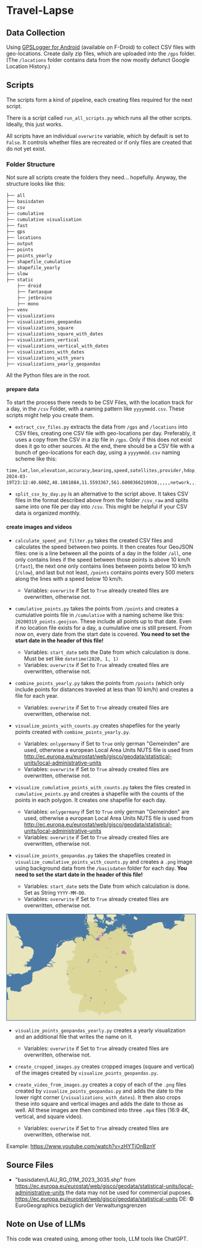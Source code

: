 # Travel-Lapse

## Data Collection

Using [GPSLogger for Android](https://gpslogger.app/) (available on F-Droid) to collect CSV files with geo-locations. Create daily zip files, which are uploaded into the `/gps` folder. (The `/locations` folder contains data from the now mostly defunct Google Location History.)

## Scripts

The scripts form a kind of pipeline, each creating files required for the next script.

There is a script called `run_all_scripts.py` which runs all the other scripts. Ideally, this just works.

All scripts have an individual `overwrite` variable, which by default is set to `False`. It controls whether files are recreated or if only files are created that do not yet exist.

### Folder Structure

Not sure all scripts create the folders they need... hopefully. Anyway, the structure looks like this:

```
├── all
├── basisdaten
├── csv
├── cumulative
├── cumulative visualisation
├── fast
├── gps
├── locations
├── output
├── points
├── points_yearly
├── shapefile_cumulative
├── shapefile_yearly
├── slow
├── static
    ├── droid
    ├── fantasque
    ├── jetbrains
    ├── mono
├── venv
├── visualizations
├── visualizations_geopandas
├── visualizations_square
├── visualizations_square_with_dates
├── visualizations_vertical
├── visualizations_vertical_with_dates
├── visualizations_with_dates
├── visualizations_with_years
├── visualizations_yearly_geopandas
```
All the Python files are in the root.

#### prepare data

To start the process there needs to be CSV Files, with the location track for a day, in the `/csv` Folder, with a naming pattern like `yyyymmdd.csv`. These scripts might help you create them.

- `extract_csv_files.py` extracts the data from `/gps` and `/locations` into CSV files, creating one CSV file with geo-locations per day. Preferably, it uses a copy from the CSV in a zip file in `/gps`. Only if this does not exist does it go to other sources. At the end, there should be a CSV file with a bunch of geo-locations for each day, using a `yyyymmdd.csv` naming scheme like this:


```
time,lat,lon,elevation,accuracy,bearing,speed,satellites,provider,hdop,vdop,pdop,geoidheight,ageofdgpsdata,dgpsid,activity,battery,annotation,timestamp_ms,time_offset,distance,starttimestamp_ms,profile_name,battery_charging
2024-03-19T23:12:40.600Z,48.1861084,11.5593367,561.6000366210938,,,,,network,,,,,,,,,,,,,,,
```

- `split_csv_by_day.py` is an alternative to the script above. It takes CSV files in the format described above from the folder `/csv_raw` and splits same into one file per day into `/csv`. This might be helpful if your CSV data is organized monthly.

#### create images and videos
- `calculate_speed_and_filter.py` takes the created CSV files and calculates the speed between two points. It then creates four GeoJSON files: one is a line between all the points of a day in the folder `/all`, one only contains lines if the speed between those points is above 10 km/h (`/fast`), the next one only contains lines between points below 10 km/h (`/slow`), and last but not least, `/points` contains points every 500 meters along the lines with a speed below 10 km/h.
    - Variables: `overwrite` if Set to `True` already created files are overwritten, otherwise not.

- `cumulative_points.py` takes the points from `/points` and creates a cumulative points file in `/cumulative` with a naming scheme like this: `20200319_points.geojson`. These include all points up to that date. Even if no location file exists for a day, a cumulative one is still present. From now on, every date from the start date is covered. **You need to set the start date in the header of this file!**
    - Variables: `start_date` sets the Date from which calculation is done. Must be set like `datetime(2020, 1, 1)`
    - Variables: `overwrite` if Set to `True` already created files are overwritten, otherwise not.

- `combine_points_yearly.py` takes the points from `/points` (which only include points for distances traveled at less than 10 km/h) and creates a file for each year.
    - Variables: `overwrite` if Set to `True` already created files are overwritten, otherwise not.

- `visualize_points_with_counts.py` creates shapefiles for the yearly points created with `combine_points_yearly.py`.
    - Variables: `onlygermany` if Set to `True` only german "Gemeinden" are used, otherwise a european Local Area Units NUTS file is used from http://ec.europa.eu/eurostat/web/gisco/geodata/statistical-units/local-administrative-units
    - Variables: `overwrite` if Set to `True` already created files are overwritten, otherwise not.

- `visualize_cumulative_points_with_counts.py` takes the files created in `cumulative_points.py` and creates a shapefile with the counts of the points in each polygon. It creates one shapefile for each day.
    - Variables: `onlygermany` if Set to `True` only german "Gemeinden" are used, otherwise a european Local Area Units NUTS file is used from http://ec.europa.eu/eurostat/web/gisco/geodata/statistical-units/local-administrative-units
    - Variables: `overwrite` if Set to `True` already created files are overwritten, otherwise not.

- `visualize_points_geopandas.py` takes the shapefiles created in `visualize_cumulative_points_with_counts.py` and creates a `.png` image using background data from the `/basisdaten` folder for each day. **You need to set the start date in the header of this file!**
    - Variables: `start_date` sets the Date from which calculation is done. Set as String `YYYY-MM-DD`.
    - Variables: `overwrite` if Set to `True` already created files are overwritten, otherwise not.

![](https://raw.githubusercontent.com/TVLuke/location-history/refs/heads/main/static/20230601_visualization.png)

- `visualize_points_geopandas_yearly.py` creates a yearly visualization and an additional file that writes the name on it.
    - Variables: `overwrite` if Set to `True` already created files are overwritten, otherwise not.

- `create_cropped_images.py` creates cropped images (square and vertical) of the images created by `visualize_points_geopandas.py`.

- `create_video_from_images.py` creates a copy of each of the `.png` files created by `visualize_points_geopandas.py` and adds the date to the lower right corner (`/visualizations_with_dates`). It then also crops these into square and vertical images and adds the date to those as well. All these images are then combined into three `.mp4` files (16:9 4K, vertical, and square video).
    - Variables: `overwrite` if Set to `True` already created files are overwritten, otherwise not.

Example: https://www.youtube.com/watch?v=zHYTjOnBznY

## Source Files
- "basisdaten/LAU_RG_01M_2023_3035.shp" from https://ec.europa.eu/eurostat/web/gisco/geodata/statistical-units/local-administrative-units the data may not be used for commercial puposes. https://ec.europa.eu/eurostat/web/gisco/geodata/statistical-units DE: © EuroGeographics bezüglich der Verwaltungsgrenzen 

## Note on Use of LLMs

This code was created using, among other tools, LLM tools like ChatGPT.
